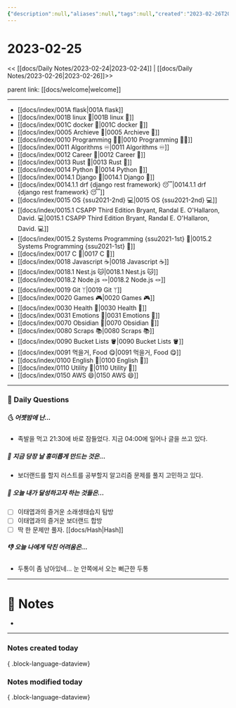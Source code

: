 ```yaml
---
{"description":null,"aliases":null,"tags":null,"created":"2023-02-26T20:14:45","updated":"2023-07-15T21:30:20","tag":["  ","DailyNote"],"title":"2023-02-25","dg-publish":true,"permalink":"/docs/Daily Notes/2023-02-25/","dgPassFrontmatter":true}
---
```



# 2023-02-25

<< [[docs/Daily Notes/2023-02-24\|2023-02-24]] | [[docs/Daily Notes/2023-02-26\|2023-02-26]]>>


<div class="transclusion internal-embed is-loaded"><div class="markdown-embed">





parent link: [[docs/welcome\|welcome]]

---

- [[docs/index/001A flask\|001A flask]]
- [[docs/index/001B linux 🐧\|001B linux 🐧]]
- [[docs/index/001C docker 🐳\|001C docker 🐳]]
- [[docs/index/0005 Archieve 💾\|0005 Archieve 💾]]
- [[docs/index/0010 Programming 👩‍💻\|0010 Programming 👩‍💻]]
- [[docs/index/0011 Algorithms ♾️\|0011 Algorithms ♾️]]
- [[docs/index/0012 Career 💼\|0012 Career 💼]]
- [[docs/index/0013 Rust 🦀\|0013 Rust 🦀]]
- [[docs/index/0014 Python 🐍\|0014 Python 🐍]]
- [[docs/index/0014.1 Django 🎈\|0014.1 Django 🎈]]
- [[docs/index/0014.1.1 drf {django rest framework} 😴\|0014.1.1 drf {django rest framework} 😴]]
- [[docs/index/0015 OS {ssu2021-2nd} 💻\|0015 OS {ssu2021-2nd} 💻]]
- [[docs/index/0015.1 CSAPP Third Edition Bryant, Randal E. O'Hallaron, David. 💻\|0015.1 CSAPP Third Edition Bryant, Randal E. O'Hallaron, David. 💻]]
- [[docs/index/0015.2 Systems Programming {ssu2021-1st} 🐼\|0015.2 Systems Programming {ssu2021-1st} 🐼]]
- [[docs/index/0017 C 🍎\|0017 C 🍎]]
- [[docs/index/0018 Javascript ☕️\|0018 Javascript ☕️]]
- [[docs/index/0018.1 Nest.js 🐱\|0018.1 Nest.js 🐱]]
- [[docs/index/0018.2 Node.js 🪢\|0018.2 Node.js 🪢]]
- [[docs/index/0019 Git ᛘ\|0019 Git ᛘ]]
- [[docs/index/0020 Games 🎮\|0020 Games 🎮]]
- [[docs/index/0030 Health 💪\|0030 Health 💪]]
- [[docs/index/0031 Emotions 🤔\|0031 Emotions 🤔]]
- [[docs/index/0070 Obsidian 💎\|0070 Obsidian 💎]]
- [[docs/index/0080 Scraps 📚\|0080 Scraps 📚]]
- [[docs/index/0090 Bucket Lists 🪣\|0090 Bucket Lists 🪣]]
- [[docs/index/0091 먹을거, Food 😋\|0091 먹을거, Food 😋]]
- [[docs/index/0100 English 👻\|0100 English 👻]]
- [[docs/index/0110 Utility 🔧\|0110 Utility 🔧]]
- [[docs/index/0150 AWS 😄\|0150 AWS 😄]]




</div></div>


---

### 📅 Daily Questions

##### 🌜 어젯밤에 난...

- 족발을 먹고 21:30에 바로 잠들었다. 지금 04:00에 일어나 글을 쓰고 있다.

##### 🙌 지금 당장 날 흥미롭게 만드는 것은...

- 보더랜드를 할지 러스트를 공부할지 알고리즘 문제를 풀지 고민하고 있다.

##### 🚀 오늘 내가 달성하고자 하는 것들은...

- [ ] 이태엽과의 즐거운 소래생태습지 탐방
- [ ] 이태엽과의 즐거운 보더랜드 합방
- [ ] 딱 한 문제만 풀자. [[docs/Hash\|Hash]]

##### 👎 오늘 나에게 닥친 어려움은...

- 두통이 좀 남아있네... 눈 안쪽에서 오는 뻐근한 두통

---

# 📝 Notes

- 

---

### Notes created today


{ .block-language-dataview}

### Notes modified today


{ .block-language-dataview}
